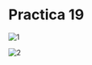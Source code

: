 # Practica 19
![1](https://github.com/JucaLozte/Practica-19/assets/148293086/5ed02ee2-2925-4475-9835-82b46ad6f705)

![2](https://github.com/JucaLozte/Practica-19/assets/148293086/134f7163-f549-4f55-8f8b-834c68966e84)
